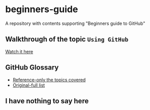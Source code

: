 # beginners-guide
A repository with contents supporting "Beginners guide to GitHub"

## Walkthrough of the topic `Using GitHub`

[Watch it here](https://instructorsb.github.io/beginners-guide/walkthrough/index.html)

## GitHub Glossary

- [Reference-only the topics covered](https://github.com/sahelibasu23/beginners-guide/blob/main/walkthrough/glossary.md)
- [Original-full list](https://docs.github.com/en/get-started/quickstart/github-glossary)

## I have nothing to say here
